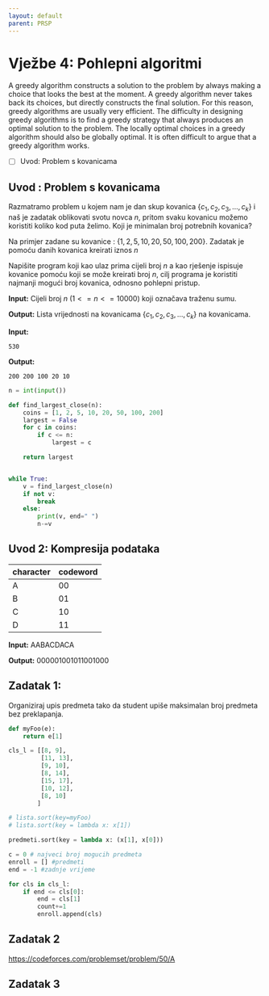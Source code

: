 ```yaml
---
layout: default
parent: PRSP
---
```



# Vježbe 4: Pohlepni algoritmi

A greedy algorithm constructs a solution to the problem by always making a choice that looks the best at the moment. A greedy algorithm never takes back its choices, but directly constructs the final solution. For this reason, greedy algorithms are usually very efficient.
The difficulty in designing greedy algorithms is to find a greedy strategy that always produces an optimal solution to the problem. The locally optimal choices in a greedy algorithm should also be globally optimal. It is often difficult to argue that a greedy algorithm works.

- [ ] Uvod: Problem s kovanicama

## Uvod : Problem s kovanicama

Razmatramo problem u kojem nam je dan skup kovanica $\{c_1, c_2, c_3,...,c_k\}$ i naš je zadatak oblikovati svotu novca $n$, pritom svaku kovanicu možemo koristiti koliko kod puta želimo. Koji je minimalan broj potrebnih kovanica?

Na primjer zadane su kovanice : $\{1, 2, 5, 10, 20, 50, 100, 200\}$. Zadatak je pomoću danih kovanica kreirati iznos $n$

Napišite program koji kao ulaz prima cijeli broj $n$ a kao rješenje ispisuje kovanice pomoću koji se može kreirati broj $n$, cilj programa je koristiti najmanji mogući broj kovanica, odnosno pohlepni pristup.

**Input:**
Cijeli broj $n$ $(1 <= n <= 10000)$ koji označava traženu sumu.

**Output:**
Lista vrijednosti na kovanicama $\{c_1, c_2, c_3,...,c_k\}$ na kovanicama.


**Input:**
```
530
```

**Output:**
```
200 200 100 20 10
```

```python
n = int(input())

def find_largest_close(n):
	coins = [1, 2, 5, 10, 20, 50, 100, 200]
	largest = False
	for c in coins:
		if c <= n:
			largest = c

	return largest


while True:	
	v = find_largest_close(n)
	if not v:
		break
	else:
		print(v, end=" ")
		n-=v 

```

## Uvod 2: Kompresija podataka

| character | codeword |
| --------- | -------- |
| A         | 00       |
| B         | 01       |
| C         | 10       |
| D         | 11       |

**Input:**
AABACDACA

**Output:**
000001001011001000


## Zadatak 1:

Organiziraj upis predmeta tako da student upiše maksimalan broj predmeta bez preklapanja.


```python
def myFoo(e):
	return e[1]

cls_l = [[8, 9],
		 [11, 13],
		 [9, 10],
		 [8, 14],
		 [15, 17],
		 [10, 12],
		 [8, 10]
		]

# lista.sort(key=myFoo)
# lista.sort(key = lambda x: x[1])

predmeti.sort(key = lambda x: (x[1], x[0]))

c = 0 # najveci broj mogucih predmeta
enroll = [] #predmeti
end = -1 #zadnje vrijeme

for cls in cls_l:
	if end <= cls[0]:
		end = cls[1]
		count+=1
		enroll.append(cls)
```

## Zadatak 2

https://codeforces.com/problemset/problem/50/A



## Zadatak 3